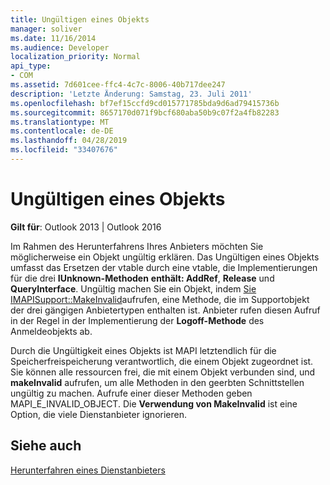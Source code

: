 ```yaml
---
title: Ungültigen eines Objekts
manager: soliver
ms.date: 11/16/2014
ms.audience: Developer
localization_priority: Normal
api_type:
- COM
ms.assetid: 7d601cee-ffc4-4c7c-8006-40b717dee247
description: 'Letzte Änderung: Samstag, 23. Juli 2011'
ms.openlocfilehash: bf7ef15ccfd9cd015771785bda9d6ad79415736b
ms.sourcegitcommit: 8657170d071f9bcf680aba50b9c07f2a4fb82283
ms.translationtype: MT
ms.contentlocale: de-DE
ms.lasthandoff: 04/28/2019
ms.locfileid: "33407676"
---
```

# <a name="invalidating-an-object"></a>Ungültigen eines Objekts

  
  
**Gilt für**: Outlook 2013 | Outlook 2016 
  
Im Rahmen des Herunterfahrens Ihres Anbieters möchten Sie möglicherweise ein Objekt ungültig erklären. Das Ungültigen eines Objekts umfasst das Ersetzen der vtable durch eine vtable, die Implementierungen für die drei **IUnknown-Methoden** **enthält: AddRef**, **Release** und **QueryInterface**. Ungültig machen Sie ein Objekt, indem [Sie IMAPISupport::MakeInvalid](imapisupport-makeinvalid.md)aufrufen, eine Methode, die im Supportobjekt der drei gängigen Anbietertypen enthalten ist. Anbieter rufen diesen Aufruf in der Regel in der Implementierung der **Logoff-Methode** des Anmeldeobjekts ab. 
  
Durch die Ungültigkeit eines Objekts ist MAPI letztendlich für die Speicherfreispeicherung verantwortlich, die einem Objekt zugeordnet ist. Sie können alle ressourcen frei, die mit einem Objekt verbunden sind, und **makeInvalid** aufrufen, um alle Methoden in den geerbten Schnittstellen ungültig zu machen. Aufrufe einer dieser Methoden geben MAPI_E_INVALID_OBJECT. Die **Verwendung von MakeInvalid** ist eine Option, die viele Dienstanbieter ignorieren. 
  
## <a name="see-also"></a>Siehe auch



[Herunterfahren eines Dienstanbieters](shutting-down-a-service-provider.md)

